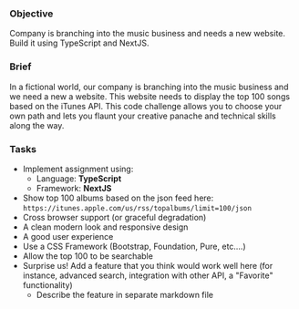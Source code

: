 ### Objective

Company is branching into the music business and needs a new website. Build it using TypeScript and NextJS.

### Brief

In a fictional world, our company is branching into the music business and we need a new a website. This website needs to display the top 100 songs based on the iTunes API. This code challenge allows you to choose your own path and lets you flaunt your creative panache and technical skills along the way.

### Tasks

-   Implement assignment using:
    -   Language: **TypeScript**
    -   Framework: **NextJS**
-   Show top 100 albums based on the json feed here: `https://itunes.apple.com/us/rss/topalbums/limit=100/json`
-   Cross browser support (or graceful degradation)
-   A clean modern look and responsive design
-   A good user experience
-   Use a CSS Framework (Bootstrap, Foundation, Pure, etc.…)
-   Allow the top 100 to be searchable
-   Surprise us! Add a feature that you think would work well here (for instance, advanced search, integration with other API, a "Favorite" functionality)
    -   Describe the feature in separate markdown file
